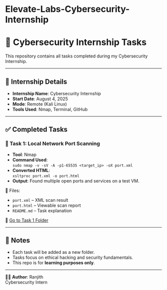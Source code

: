# Elevate-Labs-Cybersecurity-Internship
# 🔐 Cybersecurity Internship Tasks

This repository contains all tasks completed during my Cybersecurity Internship.

---

## 📅 Internship Details

- **Internship Name**: Cybersecurity Internship
- **Start Date**: August 4, 2025
- **Mode**: Remote (Kali Linux)
- **Tools Used**: Nmap, Terminal, GitHub

---

## ✅ Completed Tasks

### 📁 Task 1: Local Network Port Scanning
- **Tool**: Nmap
- **Command Used**:  
  `sudo nmap -v -sV -A -p1-65535 <target_ip> -oX port.xml`
- **Converted HTML**:  
  `xsltproc port.xml -o port.html`
- **Output**: Found multiple open ports and services on a test VM.

📄 Files:
- `port.xml` – XML scan result  
- `port.html` – Viewable scan report  
- `README.md` – Task explanation

📂 [Go to Task 1 Folder](./task-1-port-scan/)

---

## 📌 Notes
- Each task will be added as a new folder.
- Tasks focus on ethical hacking and security fundamentals.
- This repo is for **learning purposes only**.

---

👨‍💻 **Author**: Ranjith  
Cybersecurity Intern  
